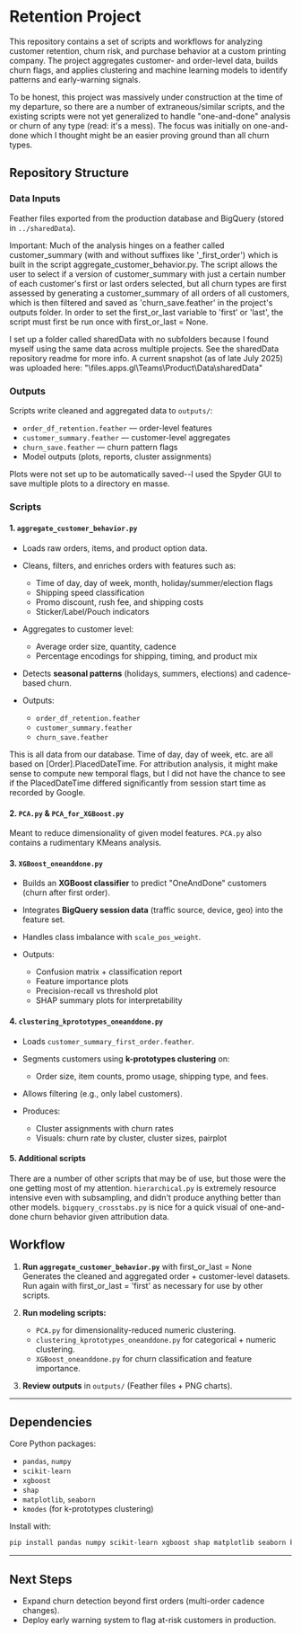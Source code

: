 # Retention Project

This repository contains a set of scripts and workflows for analyzing customer retention, churn risk, and purchase behavior at a custom printing company. The project aggregates customer- and order-level data, 
builds churn flags, and applies clustering and machine learning models to identify patterns and early-warning signals.

To be honest, this project was massively under construction at the time of my departure, so there are a number of extraneous/similar scripts, and the existing scripts were not yet generalized
to handle "one-and-done" analysis or churn of any type (read: it's a mess). The focus was initially on one-and-done which I thought might be an easier proving ground than all churn types.

## Repository Structure

### Data Inputs

Feather files exported from the production database and BigQuery (stored in `../sharedData`).

Important: Much of the analysis hinges on a feather called customer_summary (with and without suffixes like '_first_order') which is built in the script aggregate_customer_behavior.py. 
The script allows the user to select if a version of customer_summary with just a certain number of each customer's first or last orders selected, but all churn types are first assessed
by generating a customer_summary of all orders of all customers, which is then filtered and saved as 'churn_save.feather' in the project's outputs folder. In order to set the first_or_last
variable to 'first' or 'last', the script must first be run once with first_or_last = None.

I set up a folder called sharedData with no subfolders because I found myself using the same data across multiple projects. See the sharedData repository readme for more info.
A current snapshot (as of late July 2025) was uploaded here: "\\files.apps.gl\Teams\Product\Data\sharedData" 

### Outputs

Scripts write cleaned and aggregated data to `outputs/`:

* `order_df_retention.feather` — order-level features
* `customer_summary.feather` — customer-level aggregates
* `churn_save.feather` — churn pattern flags
* Model outputs (plots, reports, cluster assignments)

Plots were not set up to be automatically saved--I used the Spyder GUI to save multiple plots to a directory en masse.

### Scripts

#### 1. `aggregate_customer_behavior.py`

* Loads raw orders, items, and product option data.
* Cleans, filters, and enriches orders with features such as:

  * Time of day, day of week, month, holiday/summer/election flags
  * Shipping speed classification
  * Promo discount, rush fee, and shipping costs
  * Sticker/Label/Pouch indicators
* Aggregates to customer level:

  * Average order size, quantity, cadence
  * Percentage encodings for shipping, timing, and product mix
* Detects **seasonal patterns** (holidays, summers, elections) and cadence-based churn.
* Outputs:

  * `order_df_retention.feather`
  * `customer_summary.feather`
  * `churn_save.feather`
 
This is all data from our database. Time of day, day of week, etc. are all based on [Order].PlacedDateTime. For attribution analysis,
it might make sense to compute new temporal flags, but I did not have the chance to see if the PlacedDateTime differed significantly
from session start time as recorded by Google.

#### 2. `PCA.py` & `PCA_for_XGBoost.py`

Meant to reduce dimensionality of given model features. `PCA.py` also contains a rudimentary KMeans analysis.

#### 3. `XGBoost_oneanddone.py`

* Builds an **XGBoost classifier** to predict "OneAndDone" customers (churn after first order).
* Integrates **BigQuery session data** (traffic source, device, geo) into the feature set.
* Handles class imbalance with `scale_pos_weight`.
* Outputs:

  * Confusion matrix + classification report
  * Feature importance plots
  * Precision-recall vs threshold plot
  * SHAP summary plots for interpretability

#### 4. `clustering_kprototypes_oneanddone.py`

* Loads `customer_summary_first_order.feather`.
* Segments customers using **k-prototypes clustering** on:

  * Order size, item counts, promo usage, shipping type, and fees.
* Allows filtering (e.g., only label customers).
* Produces:

  * Cluster assignments with churn rates
  * Visuals: churn rate by cluster, cluster sizes, pairplot

#### 5. Additional scripts

There are a number of other scripts that may be of use, but those were the one getting most of my attention. `hierarchical.py` 
is extremely resource intensive even with subsampling, and didn't produce anything better than other models. `bigquery_crosstabs.py` is
nice for a quick visual of one-and-done churn behavior given attribution data.

## Workflow

1. **Run `aggregate_customer_behavior.py`** with first_or_last = None
   Generates the cleaned and aggregated order + customer-level datasets.
   Run again with first_or_last = 'first' as necessary for use by other scripts.

2. **Run modeling scripts:**

   * `PCA.py` for dimensionality-reduced numeric clustering.
   * `clustering_kprototypes_oneanddone.py` for categorical + numeric clustering.
   * `XGBoost_oneanddone.py` for churn classification and feature importance.

3. **Review outputs** in `outputs/` (Feather files + PNG charts).

---

## Dependencies

Core Python packages:

* `pandas`, `numpy`
* `scikit-learn`
* `xgboost`
* `shap`
* `matplotlib`, `seaborn`
* `kmodes` (for k-prototypes clustering)

Install with:

```bash
pip install pandas numpy scikit-learn xgboost shap matplotlib seaborn kmodes
```

---

## Next Steps

* Expand churn detection beyond first orders (multi-order cadence changes).
* Deploy early warning system to flag at-risk customers in production.
